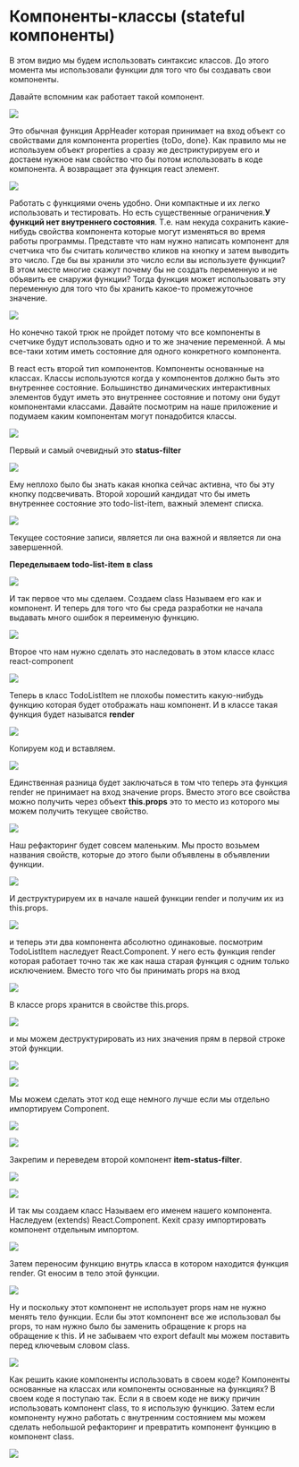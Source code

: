 # Компоненты-классы (stateful компоненты)

В этом видио мы будем использовать синтаксис классов. 
До этого момента мы использовали функции для того что бы создавать свои компоненты.

Давайте вспомним как работает такой компонент.

![](../img/component__status__and__event__handling/components__classes/001.jpg)

Это обычная функция AppHeader которая принимает на вход объект со свойствами для компонента properties {toDo, done}. Как правило мы не используем объект properties а сразу же  дестриктурируем его и достаем нужное нам свойство что бы потом использовать в коде компонента. А возвращает эта функция react элемент.

![](../img/component__status__and__event__handling/components__classes/002.jpg)

Работать с функциями очень удобно. Они компактные и их легко использовать и тестировать. Но есть существенные ограничения.**У функций нет внутреннего состояния**. Т.е. нам некуда сохранить какие-нибудь свойства компонента которые могут изменяться во время работы программы.
Представте что нам нужно написать компонент для счетчика что бы считать количество кликов на кнопку и затем выводить это число.
Где бы вы хранили это число если вы используете функции?
В этом месте многие скажут почему бы не создать переменную и не объявить ее снаружи функции? Тогда функция может использовать эту переменную для того что бы хранить какое-то промежуточное значение.

![](../img/component__status__and__event__handling/components__classes/003.jpg)

Но конечно такой трюк не пройдет потому что все компоненты в счетчике будут использовать одно и то же значение переменной. А мы все-таки хотим иметь состояние для одного конкретного компонента.

В react есть второй тип компонентов. Компоненты основанные на классах. Классы используются когда у компонентов должно быть это внутреннее состояние. Большинство динамических интерактивных элементов будут иметь это внутреннее состояние и потому они будут компонентами классами. 
Давайте посмотрим на наше приложение и подумаем каким компонентам могут понадобится классы.

![](../img/component__status__and__event__handling/components__classes/004.jpg)

Первый и самый очевидный это **status-filter**

![](../img/component__status__and__event__handling/components__classes/005.jpg)

Ему неплохо было бы знать какая кнопка сейчас активна, что бы эту кнопку подсвечивать.
Второй хороший кандидат что бы иметь внутреннее состояние это todo-list-item, важный элемент списка.

![](../img/component__status__and__event__handling/components__classes/006.jpg)

Текущее состояние записи, является ли она важной и является ли она завершенной.

**Переделываем todo-list-item в class**

![](../img/component__status__and__event__handling/components__classes/007.jpg)

И так первое что мы сделаем. Создаем class Называем его как и компонент. И теперь для того что бы среда разработки не начала выдавать много ошибок я переименую функцию.

![](../img/component__status__and__event__handling/components__classes/008.jpg)

Второе что нам нужно сделать это наследовать в этом классе класс react-component

![](../img/component__status__and__event__handling/components__classes/009.jpg)

Теперь в класс TodoListItem не плохобы поместить какую-нибудь функцию которая будет отображать наш компонент.
И в классе такая функция будет называтся **render**

![](../img/component__status__and__event__handling/components__classes/010.jpg)

Копируем код и вставляем.

![](../img/component__status__and__event__handling/components__classes/011.jpg)

Единственная разница будет заключаться в том что теперь эта функция  render  не принимает на вход значение props.
Вместо этого все свойства можно получить через объект **this.props** это то место из которого мы можем получить текущее свойство.

![](../img/component__status__and__event__handling/components__classes/012.jpg)

Наш рефакторинг будет совсем маленьким. Мы просто возьмем названия свойств, которые до этого были объявлены в объявлении функции.

![](../img/component__status__and__event__handling/components__classes/013.jpg)

И деструктурируем их в начале нашей функции render и получим их из this.props.

![](../img/component__status__and__event__handling/components__classes/014.jpg)

и теперь эти два компонента абсолютно одинаковые.
посмотрим TodoListItem наследует React.Component. У него есть функция render которая работает точно так же как наша старая функция с одним только исключением. Вместо того что бы принимать props на вход

![](../img/component__status__and__event__handling/components__classes/015.jpg)

В классе props хранится в свойстве this.props.

![](../img/component__status__and__event__handling/components__classes/016.jpg)

и мы можем деструктурировать из них значения прям в первой строке этой функции.

![](../img/component__status__and__event__handling/components__classes/017.jpg)

![](../img/component__status__and__event__handling/components__classes/018.jpg)

Мы можем сделать этот код еще немного лучше если мы отдельно импортируем Сomponent.

![](../img/component__status__and__event__handling/components__classes/019.jpg)

![](../img/component__status__and__event__handling/components__classes/020.jpg)

Закрепим и переведем второй компонент **item-status-filter**. 

![](../img/component__status__and__event__handling/components__classes/021.jpg)

![](../img/component__status__and__event__handling/components__classes/022.jpg)

И так мы создаем класс Называем его именем нашего компонента. Наследуем (extends) React.Component. Kexit сразу импортировать компонент отдельным импортом.

![](../img/component__status__and__event__handling/components__classes/023.jpg)

Затем переносим функцию внутрь класса в котором находится функция render. Gt еносим в тело этой функции.

![](../img/component__status__and__event__handling/components__classes/024.jpg)


Ну и поскольку этот компонент не использует props нам не нужно менять тело функции. Если бы этот компонент все же использовал бы props,  то нам нужно было бы заменить обращение к props на обращение к this. И не забываем что export default мы можем поставить перед ключевым словом class.

![](../img/component__status__and__event__handling/components__classes/025.jpg)

Как решить какие компоненты использовать в своем коде? Компоненты основанные на классах или компоненты основанные на функциях? 
В своем коде я поступаю так. Если я в своем коде не вижу причин использовать компонент class, то я использую функцию. Затем если компоненту нужно работать с внутренним состоянием мы можем сделать небольшой рефакторинг и превратить компонент функцию в компонент class.

![](../img/component__status__and__event__handling/components__classes/026.jpg)